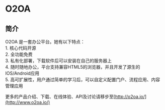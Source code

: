 O2OA
==========
## 简介
O2OA 是一套办公平台。她有以下特点：    
1. 核心代码开源  
2. 全功能免费  
3. 私有化部署，下载软件后可以安装在自己的服务器上  
4. 随时随地办公，平台支持兼容HTML5的浏览器，并且开发了源生的IOS/Android应用  
5. 高可扩展性，用户通过简单的学习后，可以自定义配置门户、流程应用、内容管理应用  

更多的产品介绍、下载、在线体验、API及讨论请移步至[http://o2oa.io/](http://www.o2oa.io/)
